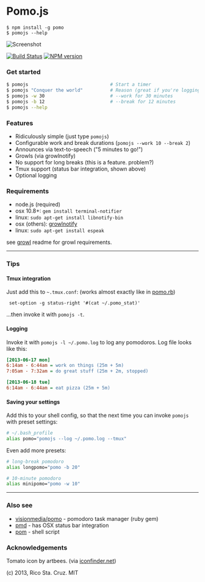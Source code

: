 # Pomo.js

```
$ npm install -g pomo
$ pomojs --help
```

![Screenshot](http://rstacruz.github.io/pomo.js/screenshot.png)

[![Build Status](https://travis-ci.org/rstacruz/pomo.js.png?branch=master)](https://travis-ci.org/rstacruz/pomo.js) [![NPM version](https://badge.fury.io/js/pomo.png)](http://badge.fury.io/js/pomo)

### Get started

``` sh
$ pomojs                              # Start a timer
$ pomojs "Conquer the world"          # Reason (great if you're logging)
$ pomojs -w 30                        # --work for 30 minutes
$ pomojs -b 12                        # --break for 12 minutes
$ pomojs --help
```

### Features

 * Ridiculously simple (just type `pomojs`)
 * Configurable work and break durations (`pomojs --work 10 --break 2`)
 * Announces via text-to-speech ("5 minutes to go!")
 * Growls (via growlnotify)
 * No support for long breaks (this is a feature. problem?)
 * Tmux support (status bar integration, shown above)
 * Optional logging

### Requirements

 * node.js (required)
 * osx 10.8+: `gem install terminal-notifier`
 * linux: `sudo apt-get install libnotify-bin`
 * osx (others): [growlnotify]
 * linux: `sudo apt-get install espeak`

see [growl] readme for growl requirements.

----

### Tips

#### Tmux integration

Just add this to `~.tmux.conf`: (works almost exactly like in [pomo.rb][pomo-tmux])

     set-option -g status-right '#(cat ~/.pomo_stat)'

...then invoke it with `pomojs -t`.

#### Logging

Invoke it with `pomojs -l ~/.pomo.log` to log any pomodoros. Log file looks like 
this:

``` ini
[2013-06-17 mon]
6:14am - 6:44am = work on things (25m + 5m)
7:05am - 7:32am = do great stuff (25m + 2m, stopped)

[2013-06-18 tue]
6:14am - 6:44am = eat pizza (25m + 5m)
```

#### Saving your settings

Add this to your shell config, so that the next time you can invoke `pomojs` 
with preset settings:

``` sh
# ~/.bash_profile
alias pomo="pomojs --log ~/.pomo.log --tmux"
```

Even add more presets:

``` sh
# long-break pomodoro
alias longpomo="pomo -b 20"

# 10-minute pomodoro
alias minipomo="pomo -w 10"
```

-----

### Also see

 * [visionmedia/pomo] - pomodoro task manager (ruby gem)
 * [pmd] - has OSX status bar integration
 * [pom] - shell script

### Acknowledgements

Tomato icon by artbees. (via [iconfinder.net][icon])

(c) 2013, Rico Sta. Cruz. MIT

[visionmedia/pomo]: https://github.com/visionmedia/pomo
[pmd]: http://me.dt.in.th/page/pmd
[pom]: https://github.com/tobym/pom
[pomo-tmux]: https://github.com/visionmedia/pomo#tmux-status-bar-integration
[icon]: http://www.iconfinder.com/icondetails/56019/128/tomato_vegetable_icon
[growl]: https://npmjs.org/package/growl
[growlnotify]: http://growl.info/downloads
